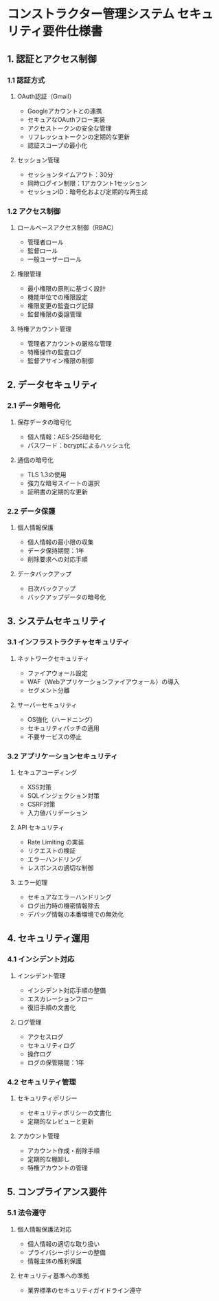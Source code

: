 # コンストラクター管理システム セキュリティ要件仕様書

## 1. 認証とアクセス制御

### 1.1 認証方式
1. OAuth認証（Gmail）
   - Googleアカウントとの連携
   - セキュアなOAuthフロー実装
   - アクセストークンの安全な管理
   - リフレッシュトークンの定期的な更新
   - 認証スコープの最小化

2. セッション管理
   - セッションタイムアウト：30分
   - 同時ログイン制限：1アカウント1セッション
   - セッションID：暗号化および定期的な再生成

### 1.2 アクセス制御
1. ロールベースアクセス制御（RBAC）
   - 管理者ロール
   - 監督ロール
   - 一般ユーザーロール

2. 権限管理
   - 最小権限の原則に基づく設計
   - 機能単位での権限設定
   - 権限変更の監査ログ記録
   - 監督権限の委譲管理

3. 特権アカウント管理
   - 管理者アカウントの厳格な管理
   - 特権操作の監査ログ
   - 監督アサイン権限の制御

## 2. データセキュリティ

### 2.1 データ暗号化
1. 保存データの暗号化
   - 個人情報：AES-256暗号化
   - パスワード：bcryptによるハッシュ化

2. 通信の暗号化
   - TLS 1.3の使用
   - 強力な暗号スイートの選択
   - 証明書の定期的な更新

### 2.2 データ保護
1. 個人情報保護
   - 個人情報の最小限の収集
   - データ保持期間：1年
   - 削除要求への対応手順

2. データバックアップ
   - 日次バックアップ
   - バックアップデータの暗号化

## 3. システムセキュリティ

### 3.1 インフラストラクチャセキュリティ
1. ネットワークセキュリティ
   - ファイアウォール設定
   - WAF（Webアプリケーションファイアウォール）の導入
   - セグメント分離

2. サーバーセキュリティ
   - OS強化（ハードニング）
   - セキュリティパッチの適用
   - 不要サービスの停止

### 3.2 アプリケーションセキュリティ
1. セキュアコーディング
   - XSS対策
   - SQLインジェクション対策
   - CSRF対策
   - 入力値バリデーション

2. API セキュリティ
   - Rate Limiting の実装
   - リクエストの検証
   - エラーハンドリング
   - レスポンスの適切な制御

3. エラー処理
   - セキュアなエラーハンドリング
   - ログ出力時の機密情報除去
   - デバッグ情報の本番環境での無効化

## 4. セキュリティ運用

### 4.1 インシデント対応
1. インシデント管理
   - インシデント対応手順の整備
   - エスカレーションフロー
   - 復旧手順の文書化

2. ログ管理
   - アクセスログ
   - セキュリティログ
   - 操作ログ
   - ログの保管期間：1年

### 4.2 セキュリティ管理
1. セキュリティポリシー
   - セキュリティポリシーの文書化
   - 定期的なレビューと更新

2. アカウント管理
   - アカウント作成・削除手順
   - 定期的な棚卸し
   - 特権アカウントの管理

## 5. コンプライアンス要件

### 5.1 法令遵守
1. 個人情報保護法対応
   - 個人情報の適切な取り扱い
   - プライバシーポリシーの整備
   - 情報主体の権利保護

2. セキュリティ基準への準拠
   - 業界標準のセキュリティガイドライン遵守 